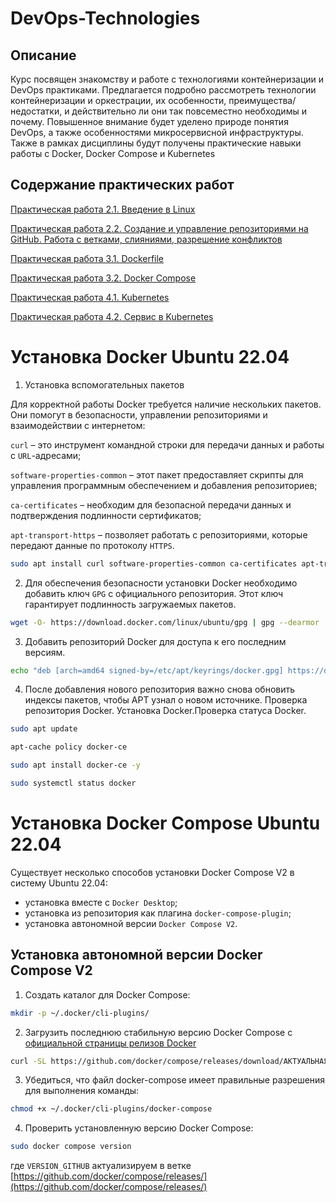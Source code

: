 # DevOps-Technologies

## Описание
Курс посвящен знакомству и работе с технологиями контейнеризации и DevOps практиками. Предлагается подробно рассмотреть технологии контейнеризации и оркестрации, их особенности, преимущества/недостатки, и действительно ли они так повсеместно необходимы и почему. Повышенное внимание будет уделено природе понятия DevOps, а также особенностями микросервисной инфраструктуры. Также в рамках дисциплины будут получены практические навыки работы с Docker, Docker Compose и Kubernetes


## Содержание практических работ

[Практическая работа 2.1. Введение в Linux](http://95.131.149.21/moodle/mod/assign/view.php?id=1074)

[Практическая работа 2.2. Создание и управление репозиториями на GitHub. Работа с ветками, слияниями, разрешение конфликтов](http://95.131.149.21/moodle/mod/assign/view.php?id=1091)

[Практическая работа 3.1. Dockerfile](Lesson%203%20Containerizing%20Applications/lab3_1)

[Практическая работа 3.2. Docker Compose](Lesson%203%20Containerizing%20Applications/lab3_2)

[Практическая работа 4.1. Kubernetes](Lesson%204%20Orchestration%20of%20applications/lab4_1)

[Практическая работа 4.2. Сервис в Kubernetes](https://github.com/BosenkoTM/DevOps-Technologies/tree/main/Lesson%204%20Orchestration%20of%20applications/lab4_2)

# Установка Docker Ubuntu 22.04

1. Установка вспомогательных пакетов 

Для корректной работы Docker требуется наличие нескольких пакетов. Они помогут в безопасности, управлении репозиториями и взаимодействии с интернетом:

`curl` – это инструмент командной строки для передачи данных и работы с `URL`-адресами;

`software-properties-common` – этот пакет предоставляет скрипты для управления программным обеспечением и добавления репозиториев;

`ca-certificates` – необходим для безопасной передачи данных и подтверждения подлинности сертификатов;

`apt-transport-https` – позволяет работать с репозиториями, которые передают данные по протоколу `HTTPS`.

  ```bash
  sudo apt install curl software-properties-common ca-certificates apt-transport-https -y
  ```

2. Для обеспечения безопасности установки Docker необходимо добавить ключ `GPG` с официального репозитория. Этот ключ гарантирует подлинность загружаемых пакетов. 

  ```bash
  wget -O- https://download.docker.com/linux/ubuntu/gpg | gpg --dearmor | sudo tee /etc/apt/keyrings/docker.gpg > /dev/null
  ```
3. Добавить репозиторий Docker для доступа к его последним версиям.
  ```bash
  echo "deb [arch=amd64 signed-by=/etc/apt/keyrings/docker.gpg] https://download.docker.com/linux/ubuntu jammy stable"| sudo tee /etc/apt/sources.list.d/docker.list > /dev/null
  ```

4. После добавления нового репозитория важно снова обновить индексы пакетов, чтобы APT узнал о новом источнике. Проверка репозитория Docker. Установка Docker.Проверка статуса Docker.
```bash
sudo apt update
```
```bash
apt-cache policy docker-ce
```
```bash
sudo apt install docker-ce -y
```
```bash
sudo systemctl status docker
```
# Установка Docker Compose Ubuntu 22.04

Существует несколько способов установки Docker Compose V2 в систему Ubuntu 22.04:
- установка вместе с `Docker Desktop`;
- установка из репозитория как плагина `docker-compose-plugin`;
- установка автономной версии `Docker Compose V2`.
  
## Установка автономной версии Docker Compose V2

1. Создать каталог для Docker Compose:
```bash
mkdir -p ~/.docker/cli-plugins/
```
2. Загрузить последнюю стабильную версию Docker Compose с [официальной страницы релизов Docker](https://github.com/docker/compose/releases)

```bash
curl -SL https://github.com/docker/compose/releases/download/АКТУАЛЬНАЯ_ВЕРСИЯ/docker-compose-linux-x86_64 -o ~/.docker/cli-plugins/docker-compose
```
3. Убедиться, что файл docker-compose имеет правильные разрешения для выполнения команды:
```bash
chmod +x ~/.docker/cli-plugins/docker-compose
```
4. Проверить установленную версию Docker Compose:
```bash
sudo docker compose version
```
где `VERSION_GITHUB` актуализируем в ветке [https://github.com/docker/compose/releases/](https://github.com/docker/compose/releases/)






















